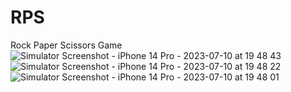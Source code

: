 # RPS
Rock Paper Scissors Game
![Simulator Screenshot - iPhone 14 Pro - 2023-07-10 at 19 48 43](https://github.com/ecemozturkk/RPS/assets/56153715/e141615e-89a3-4862-a1ee-6ae53e26549b)
![Simulator Screenshot - iPhone 14 Pro - 2023-07-10 at 19 48 22](https://github.com/ecemozturkk/RPS/assets/56153715/12f2bdb8-6aee-4cb4-91c0-e4167cbcc69a)
![Simulator Screenshot - iPhone 14 Pro - 2023-07-10 at 19 48 01](https://github.com/ecemozturkk/RPS/assets/56153715/651ae7da-7ec1-4779-94ed-db0cfb42aec4)
